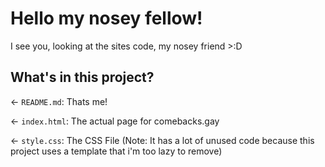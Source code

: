 # Hello my nosey fellow!

I see you, looking at the sites code, my nosey friend >:D

## What's in this project?

← `README.md`: Thats me!

← `index.html`: The actual page for comebacks.gay

← `style.css`: The CSS File (Note: It has a lot of unused code because this project uses a template that i'm too lazy to remove)
